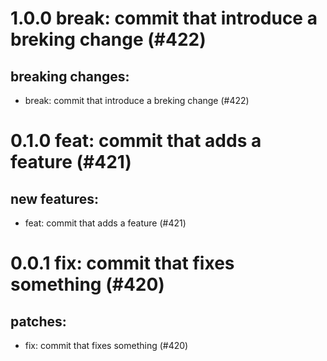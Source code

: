 # 1.0.0 break: commit that introduce a breking change (#422)

## breaking changes:
* break: commit that introduce a breking change (#422)

# 0.1.0 feat: commit that adds a feature (#421)

## new features:
* feat: commit that adds a feature (#421)

# 0.0.1 fix: commit that fixes something (#420)

## patches:
* fix: commit that fixes something (#420)

